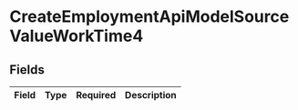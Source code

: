# CreateEmploymentApiModelSourceValueWorkTime4


## Fields

| Field       | Type        | Required    | Description |
| ----------- | ----------- | ----------- | ----------- |